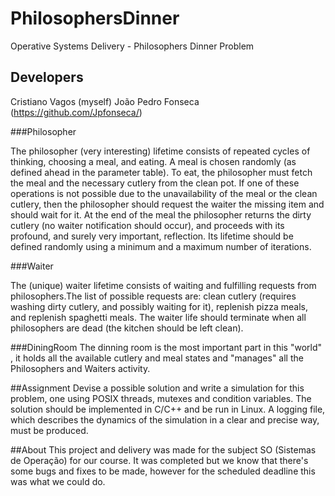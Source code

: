 # PhilosophersDinner
Operative Systems Delivery - Philosophers Dinner Problem


## Developers
Cristiano Vagos (myself)
João Pedro Fonseca (https://github.com/Jpfonseca/)


###Philosopher

The philosopher (very interesting) lifetime consists of repeated cycles of thinking, choosing a meal, and eating.
A meal is chosen randomly (as defined ahead in the parameter table). To eat, the philosopher must fetch the meal and the necessary cutlery from the clean pot. If one of these operations is not possible due to the unavailability of the meal or the clean cutlery, then the philosopher should request the waiter the missing item and should wait for it. At the end of the meal the philosopher returns the dirty cutlery (no waiter notification should occur), and proceeds with its profound, and surely very important, reflection. Its lifetime should be defined randomly using a minimum and a maximum number of iterations.

###Waiter

The (unique) waiter lifetime consists of waiting and fulfilling requests from philosophers.The list of possible requests are: clean cutlery (requires washing dirty cutlery, and possibly waiting for it), replenish pizza meals, and replenish spaghetti meals. The waiter life should terminate when all philosophers are dead (the kitchen should be left clean).



###DiningRoom
The dinning room is the most important part in this "world" , it holds all the available cutlery and meal states and "manages" all the Philosophers and Waiters activity.



##Assignment
Devise a possible solution and write a simulation for this problem, one using POSIX threads, mutexes and condition variables.
The solution should be implemented in C/C++ and be run in Linux.
A logging file, which describes the dynamics of the simulation in a clear and precise way, must be produced.


##About
This project and delivery was made for the subject SO (Sistemas de Operação) for our course. It was completed but we know that there's some bugs and fixes to be made, however for the scheduled deadline this was what we could do.
